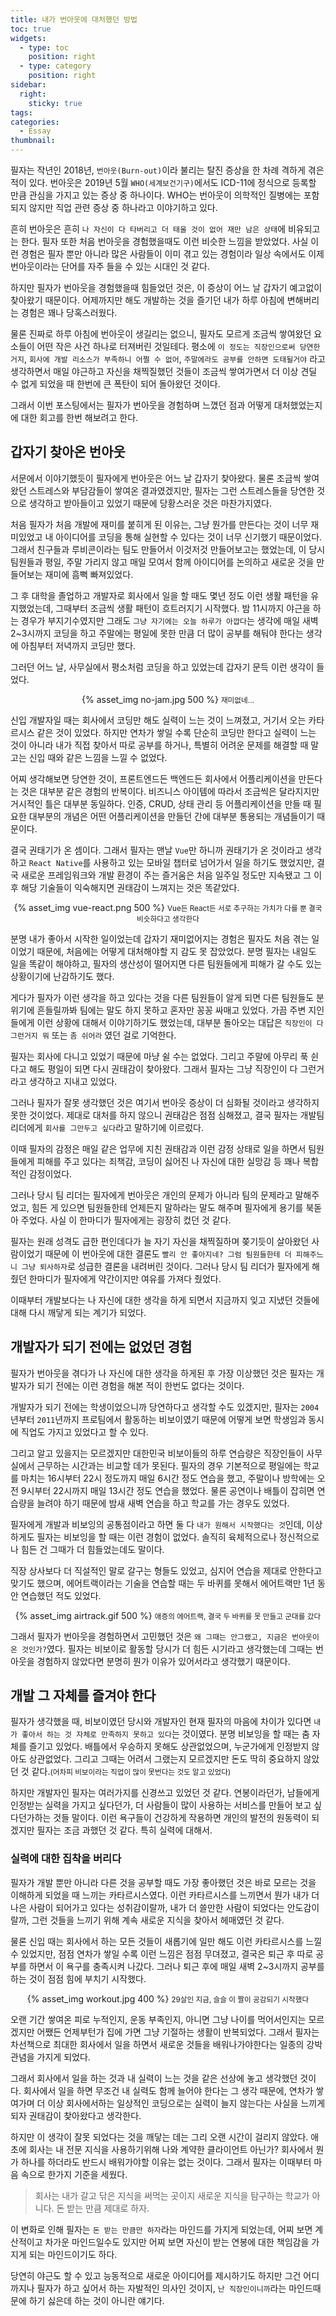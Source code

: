 ```yaml
---
title: 내가 번아웃에 대처했던 방법
toc: true
widgets:
  - type: toc
    position: right
  - type: category
    position: right
sidebar:
  right:
    sticky: true
tags:
categories:
  - Essay
thumbnail:
---
```


필자는 작년인 2018년, `번아웃(Burn-out)`이라 불리는 탈진 증상을 한 차례 격하게 겪은 적이 있다. 번아웃은 2019년 5월 `WHO(세계보건기구)`에서도 ICD-11에 정식으로 등록할 만큼 관심을 가지고 있는 증상 중 하나이다. WHO는 번아웃이 의학적인 질병에는 포함되지 않지만 직업 관련 증상 중 하나라고 이야기하고 있다.

<!-- more -->

흔히 번아웃은 흔히 `나 자신이 다 타버리고 더 태울 것이 없어 재만 남은 상태`에 비유되고는 한다. 필자 또한 처음 번아웃을 경험했을때도 이런 비슷한 느낌을 받았었다. 사실 이런 경험은 필자 뿐만 아니라 많은 사람들이 이미 겪고 있는 경험이라 일상 속에서도 이제 번아웃이라는 단어를 자주 들을 수 있는 시대인 것 같다.

하지만 필자가 번아웃을 경험했을때 힘들었던 것은, 이 증상이 어느 날 갑자기 예고없이 찾아왔기 때문이다. 어제까지만 해도 개발하는 것을 즐기던 내가 하루 아침에 변해버리는 경험은 꽤나 당혹스러웠다.

물론 진짜로 하루 아침에 번아웃이 생길리는 없으니, 필자도 모르게 조금씩 쌓여왔던 요소들이 어떤 작은 사건 하나로 터져버린 것일테다. 평소에 `이 정도는 직장인으로써 당연한거지`, `회사에 개발 리소스가 부족하니 어쩔 수 없어`, `주말에라도 공부를 안하면 도태될거야` 라고 생각하면서 매일 야근하고 자신을 채찍질했던 것들이 조금씩 쌓여가면서 더 이상 견딜 수 없게 되었을 때 한번에 큰 폭탄이 되어 돌아왔던 것이다.

그래서 이번 포스팅에서는 필자가 번아웃을 경험하며 느꼈던 점과 어떻게 대처했었는지에 대한 회고를 한번 해보려고 한다.

## 갑자기 찾아온 번아웃
서문에서 이야기했듯이 필자에게 번아웃은 어느 날 갑자기 찾아왔다. 물론 조금씩 쌓여왔던 스트레스와 부담감들이 쌓여온 결과였겠지만, 필자는 그런 스트레스들을 당연한 것으로 생각하고 받아들이고 있었기 때문에 당황스러운 것은 마찬가지였다.

처음 필자가 처음 개발에 재미를 붙히게 된 이유는, 그냥 뭔가를 만든다는 것이 너무 재미있었고 내 아이디어를 코딩을 통해 실현할 수 있다는 것이 너무 신기했기 때문이었다. 그래서 친구들과 루비콘이라는 팀도 만들어서 이것저것 만들어보고는 했었는데, 이 당시 팀원들과 평일, 주말 가리지 않고 매일 모여서 함께 아이디어를 논의하고 새로운 것을 만들어보는 재미에 흠뻑 빠져있었다.

그 후 대학을 졸업하고 개발자로 회사에서 일을 할 때도 몇년 정도 이런 생활 패턴을 유지했었는데, 그때부터 조금씩 생활 패턴이 흐트러지기 시작했다. 밤 11시까지 야근을 하는 경우가 부지기수였지만 그래도 `그냥 자기에는 오늘 하루가 아깝다`는 생각에 매일 새벽 2~3시까지 코딩을 하고 주말에는 평일에 못한 만큼 더 많이 공부를 해둬야 한다는 생각에 아침부터 저녁까지 코딩만 했다.

그러던 어느 날, 사무실에서 평소처럼 코딩을 하고 있었는데 갑자기 문득 이런 생각이 들었다.

<center>
  {% asset_img no-jam.jpg 500 %}
  <small>재미없네...</small>
  <br>
</center>

신입 개발자일 때는 회사에서 코딩만 해도 실력이 느는 것이 느껴졌고, 거기서 오는 카타르시스 같은 것이 있었다. 하지만 연차가 쌓일 수록 단순히 코딩만 한다고 실력이 느는 것이 아니라 내가 직접 찾아서 따로 공부를 하거나, 특별히 어려운 문제를 해결할 때 말고는 신입 때와 같은 느낌을 느낄 수 없었다.

어찌 생각해보면 당연한 것이, 프론트엔드든 백엔드든 회사에서 어플리케이션을 만든다는 것은 대부분 같은 경험의 반복이다. 비즈니스 아이템에 따라서 조금씩은 달라지지만 거시적인 틀은 대부분 동일하다. 인증, CRUD, 상태 관리 등 어플리케이션을 만들 때 필요한 대부분의 개념은 어떤 어플리케이션을 만들던 간에 대부분 통용되는 개념들이기 때문이다.

결국 권태기가 온 셈이다. 그래서 필자는 맨날 `Vue`만 하니까 권태기가 온 것이라고 생각하고 `React Native`를 사용하고 있는 모바일 챕터로 넘어가서 일을 하기도 했었지만, 결국 새로운 프레임워크와 개발 환경이 주는 즐거움은 처음 일주일 정도만 지속됐고 그 이후 해당 기술들이 익숙해지면 권태감이 느껴지는 것은 똑같았다.

<center>
  {% asset_img vue-react.png 500 %}
  <small>Vue든 React든 서로 추구하는 가치가 다를 뿐 결국 비슷하다고 생각한다</small>
  <br>
</center>

분명 내가 좋아서 시작한 일이었는데 갑자기 재미없어지는 경험은 필자도 처음 겪는 일이었기 때문에, 처음에는 어떻게 대처해야할 지 감도 못 잡았었다. 분명 필자는 내일도 일을 똑같이 해야하고, 필자의 생산성이 떨어지면 다른 팀원들에게 피해가 갈 수도 있는 상황이기에 난감하기도 했다.

게다가 필자가 이런 생각을 하고 있다는 것을 다른 팀원들이 알게 되면 다른 팀원들도 분위기에 흔들릴까봐 팀에는 말도 하지 못하고 혼자만 꽁꽁 싸매고 있었다. 가끔 주변 지인들에게 이런 상황에 대해서 이야기하기도 했었는데, 대부분 돌아오는 대답은 `직장인이 다 그런거지 뭐` 또는 `좀 쉬어라` 였던 걸로 기억한다.

필자는 회사에 다니고 있었기 때문에 마냥 쉴 수는 없었다. 그리고 주말에 아무리 푹 쉰다고 해도 평일이 되면 다시 권태감이 찾아왔다. 그래서 필자는 그냥 직장인이 다 그런거라고 생각하고 지내고 있었다.

그러나 필자가 잘못 생각했던 것은 여기서 번아웃 증상이 더 심화될 것이라고 생각하지 못한 것이었다. 제대로 대처를 하지 않으니 권태감은 점점 심해졌고, 결국 필자는 개발팀 리더에게 `회사를 그만두고 싶다`라고 말하기에 이르렀다.

이때 필자의 감정은 매일 같은 업무에 지친 권태감과 이런 감정 상태로 일을 하면서 팀원들에게 피해를 주고 있다는 죄책감, 코딩이 싫어진 나 자신에 대한 실망감 등 꽤나 복합적인 감정이었다.

그러나 당시 팀 리더는 필자에게 번아웃은 개인의 문제가 아니라 팀의 문제라고 말해주었고, 힘든 게 있으면 팀원들한테 언제든지 말하라는 말도 해주며 필자에게 용기를 북돋아 주었다. 사실 이 한마디가 필자에게는 굉장히 컸던 것 같다.

필자는 원래 성격도 급한 편인데다가 늘 자기 자신을 채찍질하며 쫒기듯이 살아왔던 사람이었기 때문에 이 번아웃에 대한 결론도 `빨리 안 좋아지네? 그럼 팀원들한테 더 피해주느니 그냥 퇴사하자`로 성급한 결론을 내려버린 것이다. 그러나 당시 팀 리더가 필자에게 해줬던 한마디가 필자에게 약간이지만 여유를 가져다 줬었다.

이때부터 개발보다는 나 자신에 대한 생각을 하게 되면서 지금까지 잊고 지냈던 것들에 대해 다시 깨닿게 되는 계기가 되었다.

## 개발자가 되기 전에는 없었던 경험
필자가 번아웃을 겪다가 나 자신에 대한 생각을 하게된 후 가장 이상했던 것은 필자는 개발자가 되기 전에는 이런 경험을 해본 적이 한번도 없다는 것이다.

개발자가 되기 전에는 학생이었으니까 당연하다고 생각할 수도 있겠지만, 필자는 `2004`년부터 `2011`년까지 프로팀에서 활동하는 비보이였기 때문에 어떻게 보면 학생임과 동시에 직업도 가지고 있었다고 할 수 있다.

그리고 알고 있을지는 모르겠지만 대한민국 비보이들의 하루 연습량은 직장인들이 사무실에서 근무하는 시간과는 비교할 데가 못된다. 필자의 경우 기본적으로 평일에는 학교를 마치는 16시부터 22시 정도까지 매일 6시간 정도 연습을 했고, 주말이나 방학에는 오전 9시부터 22시까지 매일 13시간 정도 연습을 했었다. 물론 공연이나 배틀이 잡히면 연습량을 늘려야 하기 때문에 밤새 새벽 연습을 하고 학교를 가는 경우도 있었다.

필자에게 개발과 비보잉의 공통점이라고 하면 둘 다 `내가 원해서 시작했다는 것`인데, 이상하게도 필자는 비보잉을 할 때는 이런 경험이 없었다. 솔직히 육체적으로나 정신적으로나 힘든 건 그때가 더 힘들었는데도 말이다.

직장 상사보다 더 직설적인 말로 갈구는 형들도 있었고, 심지어 연습을 제대로 안한다고 맞기도 했으며, 에어트랙이라는 기술을 연습할 때는 두 바퀴를 못해서 에어트랙만 1년 동안 연습했던 적도 있었다.

<center>
  {% asset_img airtrack.gif 500 %}
  <small>애증의 에어트랙, 결국 두 바퀴를 못 만들고 군대를 갔다</small>
  <br>
</center>

그래서 필자가 번아웃을 경험하면서 고민했던 것은 `왜 그때는 안그랬고, 지금은 번아웃이 온 것인가?`였다. 필자는 비보이로 활동할 당시가 더 힘든 시기라고 생각했는데 그때는 번아웃을 경험하지 않았다면 분명히 뭔가 이유가 있어서라고 생각했기 때문이다.

## 개발 그 자체를 즐겨야 한다
필자가 생각했을 때, 비보이였던 당시와 개발자인 현재 필자의 마음에 차이가 있다면 `내가 좋아서 하는 것 자체로 만족하지 못하고 있다`는 것이였다. 분명 비보잉을 할 때는 춤 자체를 즐기고 있었다. 배틀에서 우승하지 못해도 상관없었으며, 누군가에게 인정받지 않아도 상관없었다. 그리고 그때는 어려서 그랬는지 모르겠지만 돈도 딱히 중요하지 않았던 것 같다.<small>(어차피 비보이라는 직업이 많이 못번다는 것도 알고 있었다)</small>

하지만 개발자인 필자는 여러가지를 신경쓰고 있었던 것 같다. 연봉이라던가, 남들에게 인정받는 실력을 가지고 싶다던가, 더 사람들이 많이 사용하는 서비스를 만들어 보고 싶다던가하는 것들 말이다. 이런 욕구들이 건강하게 작용하면 개인의 발전의 원동력이 되겠지만 필자는 조금 과했던 것 같다. 특히 실력에 대해서.

### 실력에 대한 집착을 버리다
필자가 개발 뿐만 아니라 다른 것을 공부할 때도 가장 좋아했던 것은 바로 모르는 것을 이해하게 되었을 때 느끼는 카타르시스였다. 이런 카타르시스를 느끼면서 뭔가 내가 더 나은 사람이 되어가고 있다는 성취감이랄까, 내가 더 쓸만한 사람이 되었다는 안도감이랄까, 그런 것들을 느끼기 위해 계속 새로운 지식을 찾아서 헤매였던 것 같다.

물론 신입 때는 회사에서 하는 모든 것들이 새롭기에 일만 해도 이런 카타르시스를 느낄 수 있었지만, 점점 연차가 쌓일 수록 이런 느낌은 점점 무뎌졌고, 결국은 퇴근 후 따로 공부를 하면서 이 욕구를 충족시켜 나갔다. 그러나 퇴근 후에 매일 새벽 2~3시까지 공부를 하는 것이 점점 힘에 부치기 시작했다.

<center>
  {% asset_img workout.jpg 400 %}
  <small>29살인 지금, 슬슬 이 짤이 공감되기 시작했다</small>
  <br>
</center>

오랜 기간 쌓여온 피로 누적인지, 운동 부족인지, 아니면 그냥 나이를 먹어서인지는 모르겠지만 어쨌든 언제부턴가 집에 가면 그냥 기절하는 생활이 반복되었다. 그래서 필자는 차선책으로 최대한 회사에서 일을 하면서 새로운 것들을 배워나가야한다는 일종의 강박 관념을 가지게 되었다.

그래서 회사에서 일을 하는 것과 내 실력이 느는 것을 같은 선상에 놓고 생각했던 것이다. 회사에서 일을 하면 무조건 내 실력도 함께 늘어야 한다는 그 생각 때문에, 연차가 쌓여가며 더 이상 회사에서하는 일상적인 코딩으로는 실력이 늘지 않는다는 사실을 느끼게 되자 권태감이 찾아왔다고 생각한다.

하지만 이 생각이 잘못 되었다는 것을 깨닿는 데는 그리 오랜 시간이 걸리지 않았다. 애초에 회사는 내 전문 지식을 사용하기위해 나와 계약한 클라이언트 아닌가? 회사에서 뭔가 하나를 하더라도 반드시 배워가야할 이유는 없는 것이다. 그래서 필자는 이때부터 마음 속으로 한가지 기준을 세웠다.

> 회사는 내가 갈고 닦은 지식을 써먹는 곳이지 새로운 지식을 탐구하는 학교가 아니다. 돈 받는 만큼 제대로 하자.

이 변화로 인해 필자는 `돈 받는 만큼만 하자`라는 마인드를 가지게 되었는데, 어찌 보면 계산적이고 차가운 마인드일수도 있지만 어찌 보면 자신이 받는 연봉에 대한 책임감을 가지게 되는 마인드이기도 하다.

당연히 야근도 할 수 있고 능동적으로 새로운 아이디어를 제시하기도 하지만 그건 어디까지나 필자가 하고 싶어서 하는 자발적인 의사인 것이지, `난 직장인이니까`라는 마인드때문에 하기 싫은데 하는 것이 아니란 얘기다.



